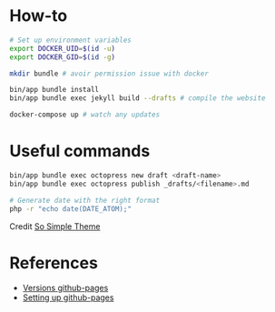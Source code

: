 # How-to

```bash
# Set up environment variables
export DOCKER_UID=$(id -u)
export DOCKER_GID=$(id -g)

mkdir bundle # avoir permission issue with docker

bin/app bundle install
bin/app bundle exec jekyll build --drafts # compile the website

docker-compose up # watch any updates
```

# Useful commands

```bash
bin/app bundle exec octopress new draft <draft-name>
bin/app bundle exec octopress publish _drafts/<filename>.md

# Generate date with the right format
php -r "echo date(DATE_ATOM);"
```

Credit [So Simple Theme](https://github.com/mmistakes/so-simple-theme/)

# References

- [Versions github-pages](https://pages.github.com/versions/)
- [Setting up github-pages](https://help.github.com/articles/setting-up-your-github-pages-site-locally-with-jekyll/#keeping-your-site-up-to-date-with-the-github-pages-gem)
